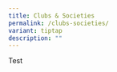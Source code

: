 ```yaml
---
title: Clubs & Societies
permalink: /clubs-societies/
variant: tiptap
description: ""
---
```

<p>Test</p>